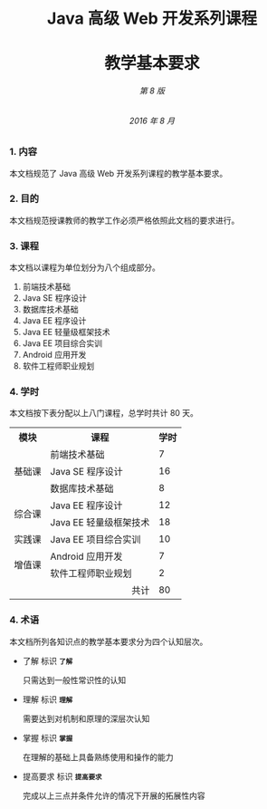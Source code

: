 # <center>Java 高级 Web 开发系列课程</center> 
# <center>教学基本要求</center> 
###### <center>第 8 版</center>
###### <center>2016 年 8 月</center>

### 1. 内容

本文档规范了 Java 高级 Web 开发系列课程的教学基本要求。

### 2. 目的

本文档规范授课教师的教学工作必须严格依照此文档的要求进行。

### 3. 课程

本文档以课程为单位划分为八个组成部分。

1. 前端技术基础
2. Java SE 程序设计
3. 数据库技术基础
4. Java EE 程序设计
5. Java EE 轻量级框架技术
6. Java EE 项目综合实训
7. Android 应用开发
8. 软件工程师职业规划

### 4. 学时

本文档按下表分配以上八门课程，总学时共计 80 天。

<table>
    <tr>
        <th>模块</th>
        <th>课程</th>
        <th>学时</th>
    </tr>
    <tr>
        <td rowspan="3">基础课</td>
        <td>前端技术基础</td>
        <td>7</td>
    </tr>
    <tr>
        <td>Java SE 程序设计</td>
        <td>16</td>
    </tr>
    <tr>
        <td>数据库技术基础</td>
        <td>8</td>
    </tr>
    <tr>
        <td rowspan="2">综合课</td>
        <td>Java EE 程序设计</td>
        <td>12</td>
    </tr>
    <tr>
        <td>Java EE 轻量级框架技术</td>
        <td>18</td>
    <tr>
    <tr>
        <td>实践课</td>
        <td>Java EE 项目综合实训</td>
        <td>10</td>
    </tr>
    <tr>
        <td rowspan="2">增值课</td>
        <td>Android 应用开发</td>
        <td>7</td>
    </tr>
    <tr>
        <td>软件工程师职业规划</td>
        <td>2</td>
    </tr>
    <tr>
        <td colspan="2" style="text-align: right">共计</td>
        <td>80</td>
    </tr>
</table>

### 4. 术语

本文档所列各知识点的教学基本要求分为四个认知层次。

- 了解 标识 **`了解`**

  只需达到一般性常识性的认知

- 理解 标识 **`理解`**

  需要达到对机制和原理的深层次认知
  
- 掌握 标识 **`掌握`**

  在理解的基础上具备熟练使用和操作的能力
  
- 提高要求 标识 **`提高要求`**

  完成以上三点并条件允许的情况下开展的拓展性内容